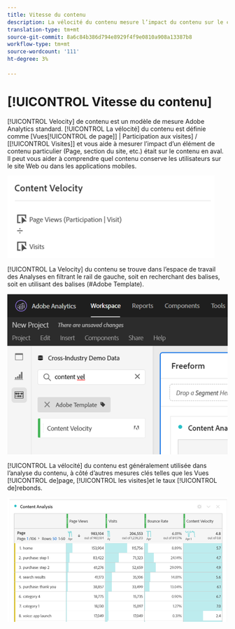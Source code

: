 ```yaml
---
title: Vitesse du contenu
description: La vélocité du contenu mesure l’impact du contenu sur le contenu en aval.
translation-type: tm+mt
source-git-commit: 8a6c84b386d794e8929f4f9e0810a908a13387b8
workflow-type: tm+mt
source-wordcount: '111'
ht-degree: 3%

---
```



# [!UICONTROL Vitesse du contenu]

[!UICONTROL Velocity] de contenu est un modèle de mesure Adobe Analytics standard. [!UICONTROL La vélocité] du contenu est définie comme [Vues[!UICONTROL de page]] | Participation aux visites] / [[!UICONTROL Visites]] et vous aide à mesurer l’impact d’un élément de contenu particulier (Page, section du site, etc.) était sur le contenu en aval. Il peut vous aider à comprendre quel contenu conserve les utilisateurs sur le site Web ou dans les applications mobiles.

![](assets/cont-velo-1.png)

[!UICONTROL La Velocity] du contenu se trouve dans l’espace de travail des Analyses en filtrant le rail de gauche, soit en recherchant des balises, soit en utilisant des balises (#Adobe Template).

![](assets/cont-velo-2.png)

[!UICONTROL La vélocité] du contenu est généralement utilisée dans l’analyse du contenu, à côté d’autres mesures clés telles que les Vues [!UICONTROL de]page, [!UICONTROL les visites]et le taux [!UICONTROL de]rebonds.

![](assets/cont-velo-3.png)